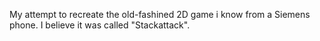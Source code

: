 My attempt to recreate the old-fashined 2D game i know from a Siemens phone. I believe it was called "Stackattack".
